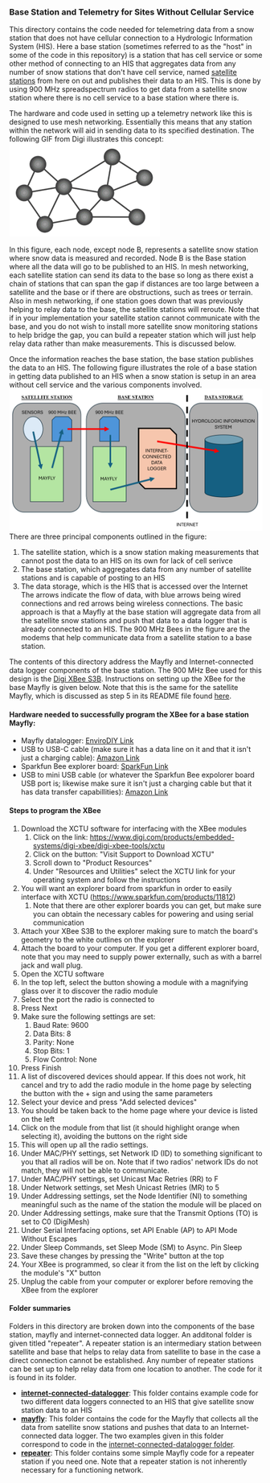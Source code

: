 ### Base Station and Telemetry for Sites Without Cellular Service

This directory contains the code needed for telemetring data from a snow station that does not have cellular connection to a Hydrologic Information System (HIS). Here a base station (sometimes referred to as the "host" in some of the code in this repository) is a station that has cell service or some other method of connecting to an HIS that aggregates data from any number of snow stations that don't have cell service, named [satellite stations](../mayfly_datalogger/telemetry) from here on out and publishes their data to an HIS. This is done by using 900 MHz spreadspectrum radios to get data from a satellite snow station where there is no cell service to a base station where there is.

The hardware and code used in setting up a telemetry network like this is designed to use mesh networking. Essentially this means that any station within the network will aid in sending data to its specified destination. The following GIF from Digi illustrates this concept:
![mesh_network_gif](base_figures/mesh_network.gif)

In this figure, each node, except node B, represents a satellite snow station where snow data is measured and recorded. Node B is the Base station where all the data will go to be published to an HIS. In mesh networking, each satellite station can send its data to the base so long as there exist a chain of stations that can span the gap if distances are too large between a satellite and the base or if there are obstructions, such as trees or terrain. Also in mesh networking, if one station goes down that was previously helping to relay data to the base, the satellite stations will reroute. Note that if in your implementation your satellite station cannot communicate with the base, and you do not wish to install more satellite snow monitoring stations to help bridge the gap, you can build a repeater station which will just help relay data rather than make measurements. This is discussed below.

Once the information reaches the base station, the base station publishes the data to an HIS. The following figure illustrates the role of a base station in getting data published to an HIS when a snow station is setup in an area without cell service and the various components involved.
![satellite-base relationship](base_figures/satellite-base-his.png)
There are three principal components outlined in the figure:
1. The satellite station, which is a snow station making measurements that cannot post the data to an HIS on its own for lack of cell serivce
2. The base station, which aggregates data from any number of satellite stations and is capable of posting to an HIS
3. The data storage, which is the HIS that is accessed over the Internet
The arrows indicate the flow of data, with blue arrows being wired connections and red arrows being wireless connections.
The basic approach is that a Mayfly at the base station will aggregate data from all the satellite snow stations and push that data to a data logger that is already connected to an HIS. The 900 MHz Bees in the figure are the modems that help communicate data from a satellite station to a base station.

The contents of this directory address the Mayfly and Internet-connected data logger components of the base station. The 900 MHz Bee used for this design is the [Digi XBee S3B](https://www.amazon.com/gp/product/B07G1XQ1BS/ref=ppx_yo_dt_b_search_asin_title?ie=UTF8&psc=1). Instructions on setting up the XBee for the base Mayfly is given below. Note that this is the same for the satellite Mayfly, which is discussed as step 5 in its README file found [here](../mayfly_datalogger/README.md).

#### Hardware needed to successfully program the XBee for a base station Mayfly:
- Mayfly datalogger: [EnviroDIY Link](https://www.envirodiy.org/product/envirodiy-mayfly-data-logger/)
- USB to USB-C cable (make sure it has a data line on it and that it isn't just a charging cable): [Amazon Link](https://www.amazon.com/Anker-2-Pack-Premium-Samsung-Galaxy/dp/B07DD5YHMH/ref=sr_1_1?crid=OCEUG0LMDYLP&dib=eyJ2IjoiMSJ9.IcOZhxxaDPccd7D_9PJSez4TC7ZeslNm1EJdKPeQneHBEF-uoIV7LasPMxWyuM_Vya40K-iyPyMg6v_H45wy6mzKXxt6s3OYqWP5zhy1B9J-1LUpHezs29_rckwloWXBiXYf8MJ05P_svLPunlYzUe7gQfveNh-Zn7VBKaGt_9iWLG-n9virw4ACfWX6lJk2vqfw9e2OuA637VG6T4SehBXUF63MhLmMbi_0Qzeq_wo.LhyREBSKszocFqOQPSyZ6cSP8CXedu0OlJd6lyo4osc&dib_tag=se&keywords=usb+to+usb+c+cable&qid=1731527951&sprefix=usb+to%2Caps%2C163&sr=8-1)
- Sparkfun Bee explorer board: [SparkFun Link](https://www.sparkfun.com/products/11812)
- USB to mini USB cable (or whatever the Sparkfun Bee expolorer board USB port is; likewise make sure it isn't just a charging cable but that it has data transfer capabillities): [Amazon Link](https://www.amazon.com/Amazon-Basics-Charging-Transfer-Gold-Plated/dp/B00NH11N5A/ref=sr_1_1?crid=1Z0FIFVVCXG0W&dib=eyJ2IjoiMSJ9.shJPkvHWsKPPj2XvYAPBmNL50UHskMqo16gwTKuFBExp4vatt4_0_judiSkXn9R6tbDUb6a3kQqJNT5YGJOsxUhNdQeKjHa2TSXLJMGJsOYR2U7iZSGto64mWcN8Ry-DeZc0ZJN7BWq3frLdTGhZROKR3tVtsDp0j_9M-VZgzCQyn5KyGpybJtvbnLpKkE27-dP30L9B274XFoM36szpTkp7nA3GOI8wVNV5Ls5fB40.ROudX9YX1I-bUxWiohZX6eGvnMZE8h9sToyxZ6urNi4&dib_tag=se&keywords=usb+to+mini+usb&qid=1731528058&sprefix=usb+to+mini+usb%2Caps%2C140&sr=8-1)

#### Steps to program the XBee
1. Download the XCTU software for interfacing with the XBee modules
	1. Click on the link: https://www.digi.com/products/embedded-systems/digi-xbee/digi-xbee-tools/xctu
	2. Click on the button: "Visit Support to Download XCTU"
	3. Scroll down to "Product Resources"
	4. Under "Resources and Utilities" select the XCTU link for your operating system and follow the instructions
2. You will want an explorer board from sparkfun in order to easily interface with XCTU (https://www.sparkfun.com/products/11812)
	1. Note that there are other explorer boards you can get, but make sure you can obtain the necessary cables for powering and using serial communication
3. Attach your XBee S3B to the explorer making sure to match the board's geometry to the white outlines on the explorer
4. Attach the board to your computer. If you get a different explorer board, note that you may need to supply power externally, such as with a barrel jack and wall plug.
5. Open the XCTU software
6. In the top left, select the button showing a module with a magnifying glass over it to discover the radio module
7. Select the port the radio is connected to
8. Press Next
9. Make sure the following settings are set:
	1. Baud Rate: 9600
	2. Data Bits: 8
	3. Parity: None
	4. Stop Bits: 1
	5. Flow Control: None
10. Press Finish
11. A list of discovered devices should appear. If this does not work, hit cancel and try to add the radio module in the home page by selecting the button with the + sign and using the same parameters
12. Select your device and press "Add selected devices"
13. You should be taken back to the home page where your device is listed on the left
14. Click on the module from that list (it should highlight orange when selecting it), avoiding the buttons on the right side
15. This will open up all the radio settings.
16. Under MAC/PHY settings, set Network ID (ID) to something significant to you that all radios will be on. Note that if two radios' network IDs do not match, they will not be able to communicate.
17. Under MAC/PHY settings, set Unicast Mac Retries (RR) to F
18. Under Network settings, set Mesh Unicast Retries (MR) to 5
19. Under Addressing settings, set the Node Identifier (NI) to something meaningful such as the name of the station the module will be placed on
20. Under Addressing settings, make sure that the Transmit Options (TO) is set to C0 (DigiMesh)
21. Under Serial Interfacing options, set API Enable (AP) to API Mode Without Escapes
22. Under Sleep Commands, set Sleep Mode (SM) to Async. Pin Sleep
23. Save these changes by pressing the "Write" button at the top
24. Your XBee is programmed, so clear it from the list on the left by clicking the module's "X" button
25. Unplug the cable from your computer or explorer before removing the XBee from the explorer


#### Folder summaries
Folders in this directory are broken down into the components of the base station, mayfly and internet-connected data logger. An additonal folder is given titled "repeater". A repeater station is an intermediary station between satellite and base that helps to relay data from satellite to base in the case a direct connection cannot be established. Any number of repeater stations can be set up to help relay data from one location to another. The code for it is found in its folder.

- **[internet-connected-datalogger](internet-connected-datalogger)**: This folder contains example code for two different data loggers connected to an HIS that give satellite snow station data to an HIS
- **[mayfly](mayfly)**: This folder contains the code for the Mayfly that collects all the data from satellite snow stations and pushes that data to an Internet-connected data logger. The two examples given in this folder correspond to code in the [internet-connected-datalogger folder](internet-connected-datalogger).
- **[repeater](repeater)**: This folder contains some simple Mayfly code for a repeater station if you need one. Note that a repeater station is not inherently necessary for a functioning network. 
